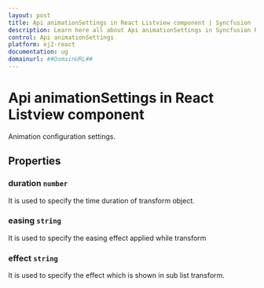 ```yaml
---
layout: post
title: Api animationSettings in React Listview component | Syncfusion
description: Learn here all about Api animationSettings in Syncfusion React Listview component of Syncfusion Essential JS 2 and more.
control: Api animationSettings 
platform: ej2-react
documentation: ug
domainurl: ##DomainURL##
---
```


# Api animationSettings in React Listview component

Animation configuration settings.

## Properties

### duration `number`

It is used to specify the time duration of transform object.

### easing `string`

It is used to specify the easing effect applied while transform

### effect `string`

It is used to specify the effect which is shown in sub list transform.
